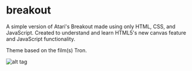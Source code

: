 breakout
========

A simple version of Atari's Breakout made using only HTML, CSS, and JavaScript.
Created to understand and learn HTML5's new canvas feature and JavaScript functionality.

Theme based on the film(s) Tron.

![alt tag](https://github.com/magicmamba/Breakout/blob/master/img/screenshot.png)
